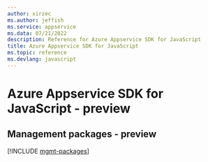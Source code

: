 ```yaml
---
author: xirzec
ms.author: jeffish
ms.service: appservice
ms.data: 07/21/2022
description: Reference for Azure Appservice SDK for JavaScript
title: Azure Appservice SDK for JavaScript
ms.topic: reference
ms.devlang: javascript
---
```

# Azure Appservice SDK for JavaScript - preview

## Management packages - preview
[!INCLUDE [mgmt-packages](appservice-mgmt-index.md)]

